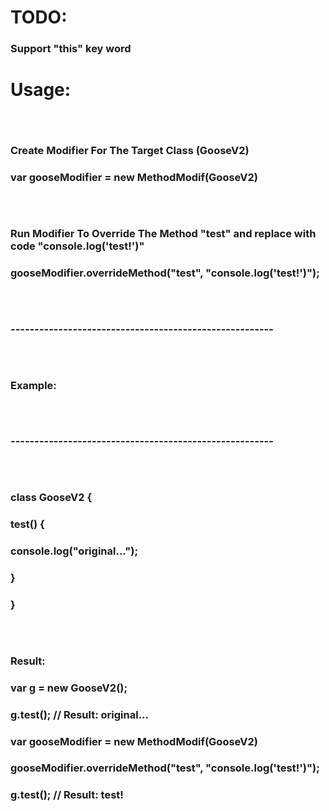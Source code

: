 # TODO: 
### Support "this" key word
# Usage:
### ㅤ
### Create Modifier For The Target Class (GooseV2)
### var gooseModifier = new MethodModif(GooseV2)
### ㅤ
### Run Modifier To Override The Method "test" and replace with code "console.log('test!')"
### gooseModifier.overrideMethod("test", "console.log('test!')");
### ㅤ
### -------------------------------------------------------
### ㅤ
### Example:
### ㅤ
### -------------------------------------------------------
### ㅤ
### class GooseV2 {
###      test() {
###          console.log("original...");
###      }
### }
### ㅤ
### Result:
### var g = new GooseV2();
### g.test(); // Result: original...
### var gooseModifier = new MethodModif(GooseV2)
### gooseModifier.overrideMethod("test", "console.log('test!')");
### g.test(); // Result: test!
